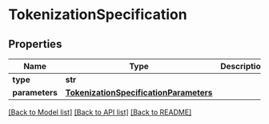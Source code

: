 # TokenizationSpecification

## Properties
Name | Type | Description | Notes
------------ | ------------- | ------------- | -------------
**type** | **str** |  | [optional] 
**parameters** | [**TokenizationSpecificationParameters**](TokenizationSpecificationParameters.md) |  | [optional] 

[[Back to Model list]](../README.md#documentation-for-models) [[Back to API list]](../README.md#documentation-for-api-endpoints) [[Back to README]](../README.md)


